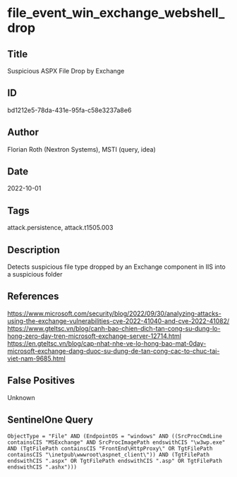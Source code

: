 # file_event_win_exchange_webshell_drop

## Title
Suspicious ASPX File Drop by Exchange

## ID
bd1212e5-78da-431e-95fa-c58e3237a8e6

## Author
Florian Roth (Nextron Systems), MSTI (query, idea)

## Date
2022-10-01

## Tags
attack.persistence, attack.t1505.003

## Description
Detects suspicious file type dropped by an Exchange component in IIS into a suspicious folder

## References
https://www.microsoft.com/security/blog/2022/09/30/analyzing-attacks-using-the-exchange-vulnerabilities-cve-2022-41040-and-cve-2022-41082/
https://www.gteltsc.vn/blog/canh-bao-chien-dich-tan-cong-su-dung-lo-hong-zero-day-tren-microsoft-exchange-server-12714.html
https://en.gteltsc.vn/blog/cap-nhat-nhe-ve-lo-hong-bao-mat-0day-microsoft-exchange-dang-duoc-su-dung-de-tan-cong-cac-to-chuc-tai-viet-nam-9685.html

## False Positives
Unknown

## SentinelOne Query
```
ObjectType = "File" AND (EndpointOS = "windows" AND ((SrcProcCmdLine containsCIS "MSExchange" AND SrcProcImagePath endswithCIS "\w3wp.exe" AND (TgtFilePath containsCIS "FrontEnd\HttpProxy\" OR TgtFilePath containsCIS "\inetpub\wwwroot\aspnet_client\")) AND (TgtFilePath endswithCIS ".aspx" OR TgtFilePath endswithCIS ".asp" OR TgtFilePath endswithCIS ".ashx")))

```